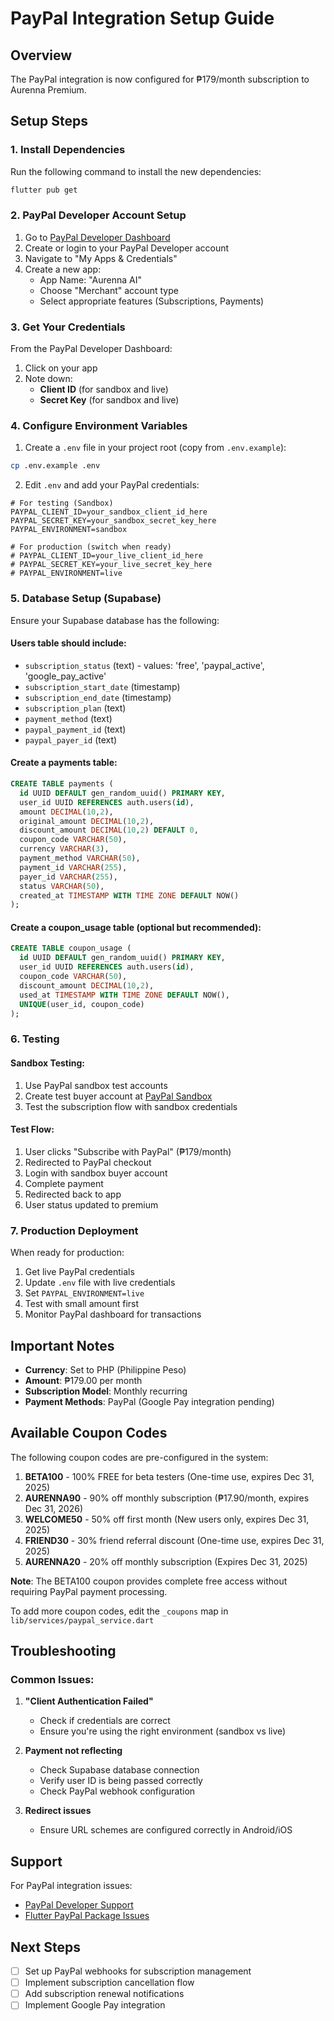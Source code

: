 # PayPal Integration Setup Guide

## Overview
The PayPal integration is now configured for ₱179/month subscription to Aurenna Premium.

## Setup Steps

### 1. Install Dependencies
Run the following command to install the new dependencies:
```bash
flutter pub get
```

### 2. PayPal Developer Account Setup

1. Go to [PayPal Developer Dashboard](https://developer.paypal.com/dashboard/)
2. Create or login to your PayPal Developer account
3. Navigate to "My Apps & Credentials"
4. Create a new app:
   - App Name: "Aurenna AI"
   - Choose "Merchant" account type
   - Select appropriate features (Subscriptions, Payments)

### 3. Get Your Credentials

From the PayPal Developer Dashboard:
1. Click on your app
2. Note down:
   - **Client ID** (for sandbox and live)
   - **Secret Key** (for sandbox and live)

### 4. Configure Environment Variables

1. Create a `.env` file in your project root (copy from `.env.example`):
```bash
cp .env.example .env
```

2. Edit `.env` and add your PayPal credentials:
```env
# For testing (Sandbox)
PAYPAL_CLIENT_ID=your_sandbox_client_id_here
PAYPAL_SECRET_KEY=your_sandbox_secret_key_here
PAYPAL_ENVIRONMENT=sandbox

# For production (switch when ready)
# PAYPAL_CLIENT_ID=your_live_client_id_here
# PAYPAL_SECRET_KEY=your_live_secret_key_here
# PAYPAL_ENVIRONMENT=live
```

### 5. Database Setup (Supabase)

Ensure your Supabase database has the following:

#### Users table should include:
- `subscription_status` (text) - values: 'free', 'paypal_active', 'google_pay_active'
- `subscription_start_date` (timestamp)
- `subscription_end_date` (timestamp)
- `subscription_plan` (text)
- `payment_method` (text)
- `paypal_payment_id` (text)
- `paypal_payer_id` (text)

#### Create a payments table:
```sql
CREATE TABLE payments (
  id UUID DEFAULT gen_random_uuid() PRIMARY KEY,
  user_id UUID REFERENCES auth.users(id),
  amount DECIMAL(10,2),
  original_amount DECIMAL(10,2),
  discount_amount DECIMAL(10,2) DEFAULT 0,
  coupon_code VARCHAR(50),
  currency VARCHAR(3),
  payment_method VARCHAR(50),
  payment_id VARCHAR(255),
  payer_id VARCHAR(255),
  status VARCHAR(50),
  created_at TIMESTAMP WITH TIME ZONE DEFAULT NOW()
);
```

#### Create a coupon_usage table (optional but recommended):
```sql
CREATE TABLE coupon_usage (
  id UUID DEFAULT gen_random_uuid() PRIMARY KEY,
  user_id UUID REFERENCES auth.users(id),
  coupon_code VARCHAR(50),
  discount_amount DECIMAL(10,2),
  used_at TIMESTAMP WITH TIME ZONE DEFAULT NOW(),
  UNIQUE(user_id, coupon_code)
);
```

### 6. Testing

#### Sandbox Testing:
1. Use PayPal sandbox test accounts
2. Create test buyer account at [PayPal Sandbox](https://developer.paypal.com/dashboard/accounts)
3. Test the subscription flow with sandbox credentials

#### Test Flow:
1. User clicks "Subscribe with PayPal" (₱179/month)
2. Redirected to PayPal checkout
3. Login with sandbox buyer account
4. Complete payment
5. Redirected back to app
6. User status updated to premium

### 7. Production Deployment

When ready for production:
1. Get live PayPal credentials
2. Update `.env` file with live credentials
3. Set `PAYPAL_ENVIRONMENT=live`
4. Test with small amount first
5. Monitor PayPal dashboard for transactions

## Important Notes

- **Currency**: Set to PHP (Philippine Peso)
- **Amount**: ₱179.00 per month
- **Subscription Model**: Monthly recurring
- **Payment Methods**: PayPal (Google Pay integration pending)

## Available Coupon Codes

The following coupon codes are pre-configured in the system:

1. **BETA100** - 100% FREE for beta testers (One-time use, expires Dec 31, 2025)
2. **AURENNA90** - 90% off monthly subscription (₱17.90/month, expires Dec 31, 2026)
3. **WELCOME50** - 50% off first month (New users only, expires Dec 31, 2025)
4. **FRIEND30** - 30% friend referral discount (One-time use, expires Dec 31, 2025)
5. **AURENNA20** - 20% off monthly subscription (Expires Dec 31, 2025)

**Note**: The BETA100 coupon provides complete free access without requiring PayPal payment processing.

To add more coupon codes, edit the `_coupons` map in `lib/services/paypal_service.dart`

## Troubleshooting

### Common Issues:

1. **"Client Authentication Failed"**
   - Check if credentials are correct
   - Ensure you're using the right environment (sandbox vs live)

2. **Payment not reflecting**
   - Check Supabase database connection
   - Verify user ID is being passed correctly
   - Check PayPal webhook configuration

3. **Redirect issues**
   - Ensure URL schemes are configured correctly in Android/iOS

## Support

For PayPal integration issues:
- [PayPal Developer Support](https://developer.paypal.com/support/)
- [Flutter PayPal Package Issues](https://pub.dev/packages/flutter_paypal_checkout)

## Next Steps

- [ ] Set up PayPal webhooks for subscription management
- [ ] Implement subscription cancellation flow
- [ ] Add subscription renewal notifications
- [ ] Implement Google Pay integration
